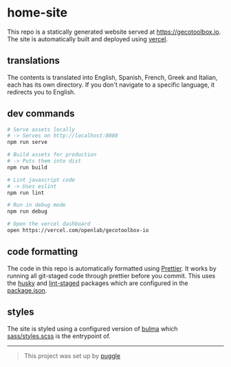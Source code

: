 # home-site

This repo is a statically generated website served at https://gecotoolbox.io.
The site is automatically built and deployed using [vercel](https://vercel.com/).

## translations

The contents is translated into English, Spanish, French, Greek and Italian,
each has its own directory.
If you don't navigate to a specific language, it redirects you to English.

## dev commands

```bash
# Serve assets locally
# -> Serves on http://localhost:8080
npm run serve

# Build assets for production
# -> Puts them into dist
npm run build

# Lint javascript code
# -> Uses eslint
npm run lint

# Run in debug mode
npm run debug

# Open the vercel dashboard
open https://vercel.com/openlab/gecotoolbox-io
```

## code formatting

The code in this repo is automatically formatted using [Prettier](https://prettier.io).
It works by running all git-staged code through prettier before you commit.
This uses the [husky](https://www.npmjs.com/package/husky)
and [lint-staged](https://www.npmjs.com/package/lint-staged) packages
which are configured in the [package.json](/package.json).

## styles

The site is styled using a configured version of [bulma](https://bulma.io)
which [sass/styles.scss](/sass/styles.scss) is the entrypoint of.

---

> This project was set up by [puggle](https://npm.im/puggle)
> 
